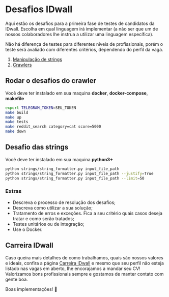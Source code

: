 # Desafios IDwall

Aqui estão os desafios para a primeira fase de testes de candidatos da IDwall.
Escolha em qual linguagem irá implementar (a não ser que um de nossos colaboradores lhe instrua a utilizar uma linguagem específica).

Não há diferença de testes para diferentes níveis de profissionais, porém o teste será avaliado com diferentes critérios, dependendo do perfil da vaga.

1. [Manipulação de strings](https://github.com/idwall/desafios/tree/master/strings)
2. [Crawlers](https://github.com/idwall/desafios/tree/master/crawlers)

## Rodar o desafios do crawler
Você deve ter instalado em sua maquina **docker**, **docker-compose**, **makefile**
```sh
export TELEGRAM_TOKEN=SEU_TOKEN
make build
make up
make tests
make reddit_search category=cat score=5000
make down
```

## Desafio das strings
Você deve ter instalado em sua maquina **python3+**
```sh
python strings/string_formatter.py input_file_path
python strings/string_formatter.py input_file_path --justify=True
python strings/string_formatter.py input_file_path --limit=50
```
### Extras

- Descreva o processo de resolução dos desafios;
- Descreva como utilizar a sua solução;
- Tratamento de erros e exceções. Fica a seu critério quais casos deseja tratar e como serão tratados;
- Testes unitários ou de integração;
- Use o Docker.

## Carreira IDwall

Caso queira mais detalhes de como trabalhamos, quais são nossos valores e ideais, confira a página [Carreira IDwall](https://idwall.co/carreira) e mesmo que seu perfil não esteja listado nas vagas em aberto, lhe encorajamos a mandar seu CV! Valorizamos bons profissionais sempre e gostamos de manter contato com gente boa.

Boas implementações! 🎉
